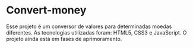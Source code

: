 # Convert-money

<p>Esse projeto é um conversor de valores para determinadas moedas diferentes. As tecnologias utilizadas foram: HTML5, CSS3 e JavaScript. O projeto ainda está em fases de aprimoramento.</p>